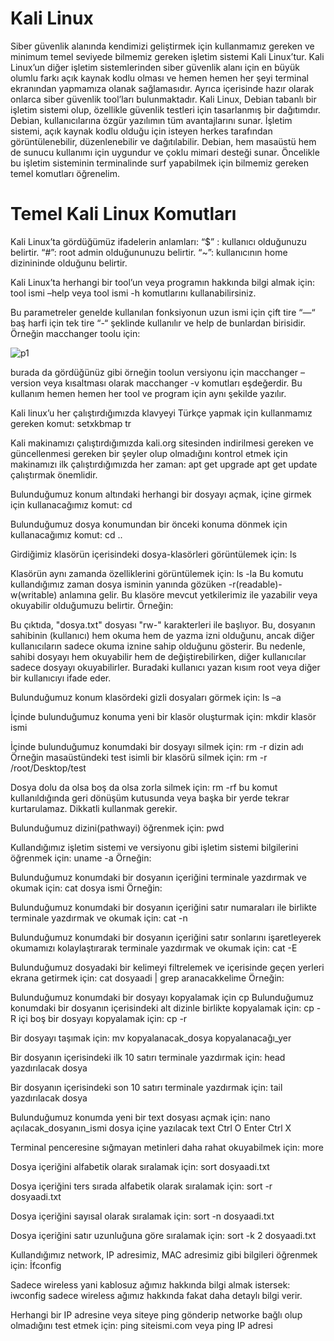 # Kali Linux
Siber güvenlik alanında kendimizi geliştirmek için kullanmamız gereken ve minimum temel seviyede bilmemiz gereken işletim sistemi Kali Linux’tur. Kali Linux’un diğer işletim sistemlerinden siber güvenlik alanı için en büyük olumlu farkı açık kaynak kodlu olması ve hemen hemen her şeyi terminal ekranından yapmamıza olanak sağlamasıdır. Ayrıca içerisinde hazır olarak onlarca siber güvenlik tool’ları bulunmaktadır. 
Kali Linux, Debian tabanlı bir işletim sistemi olup, özellikle güvenlik testleri için tasarlanmış bir dağıtımdır.
Debian, kullanıcılarına özgür yazılımın tüm avantajlarını sunar. İşletim sistemi, açık kaynak kodlu olduğu için isteyen herkes tarafından görüntülenebilir, düzenlenebilir ve dağıtılabilir. Debian, hem masaüstü hem de sunucu kullanımı için uygundur ve çoklu mimari desteği sunar.
Öncelikle bu işletim sisteminin terminalinde surf yapabilmek için bilmemiz gereken temel komutları öğrenelim.


# Temel Kali Linux Komutları
Kali Linux’ta gördüğümüz ifadelerin anlamları:
“$” : kullanıcı olduğunuzu belirtir.
“#”: root admin olduğununuzu belirtir.
 “~”: kullanıcının home dizinininde olduğunu belirtir.

Kali Linux’ta herhangi bir tool’un veya programın hakkında bilgi almak için:
tool ismi –help
veya 
tool ismi -h 
komutlarını kullanabilirsiniz. 


Bu parametreler genelde kullanılan fonksiyonun uzun ismi için çift tire “—“ baş harfi için tek tire “-“ şeklinde kullanılır ve help de bunlardan birisidir. Örneğin macchanger toolu için:
 
![p1](https://raw.githubusercontent.com/barbaroskp/Kali_Linux_Command/main/images/p2.jpeg)
 
burada da gördüğünüz gibi örneğin toolun versiyonu için macchanger –version veya kısaltması olarak macchanger -v komutları eşdeğerdir. 
Bu kullanım hemen hemen her tool ve program için aynı şekilde yazılır. 

Kali linux’u her çalıştırdığımızda klavyeyi Türkçe yapmak için kullanmamız gereken komut:
setxkbmap tr 

Kali makinamızı çalıştırdığımızda kali.org sitesinden indirilmesi gereken ve güncellenmesi gereken bir şeyler olup olmadığını kontrol etmek için makinamızı ilk çalıştırdığımızda her zaman:
apt get upgrade
apt get update
çalıştırmak önemlidir. 

Bulunduğumuz konum altındaki herhangi bir dosyayı açmak, içine girmek için kullanacağımız komut:
cd

Bulunduğumuz dosya konumundan bir önceki konuma dönmek için kullanacağımız komut:
cd ..


Girdiğimiz klasörün içerisindeki dosya-klasörleri görüntülemek için:
ls

Klasörün aynı zamanda özelliklerini görüntülemek için:
ls -la
Bu komutu kullandığımız zaman dosya isminin yanında gözüken -r(readable)-w(writable) anlamına gelir. Bu klasöre mevcut yetkilerimiz ile yazabilir veya okuyabilir olduğumuzu belirtir. 
Örneğin:
 
Bu çıktıda, "dosya.txt" dosyası "rw-" karakterleri ile başlıyor. Bu, dosyanın sahibinin (kullanıcı) hem okuma hem de yazma izni olduğunu, ancak diğer kullanıcıların sadece okuma iznine sahip olduğunu gösterir. Bu nedenle, sahibi dosyayı hem okuyabilir hem de değiştirebilirken, diğer kullanıcılar sadece dosyayı okuyabilirler. Buradaki kullanıcı yazan kısım root veya diğer bir kullanıcıyı ifade eder. 

Bulunduğumuz konum klasördeki gizli dosyaları görmek için:
ls –a 

İçinde bulunduğumuz konuma yeni bir klasör oluşturmak için:
mkdir  klasör ismi

İçinde bulunduğumuz konumdaki bir dosyayı silmek için:
rm -r dizin adı 
Örneğin masaüstündeki test isimli bir klasörü silmek için:
rm -r /root/Desktop/test


Dosya dolu da olsa boş da olsa zorla silmek için:
rm -rf
bu komut kullanıldığında geri dönüşüm kutusunda veya başka bir yerde tekrar kurtarulamaz. Dikkatli kullanmak gerekir. 


Bulunduğumuz dizini(pathwayi) öğrenmek için:
pwd
 


Kullandığımız işletim sistemi ve versiyonu gibi işletim sistemi bilgilerini öğrenmek için:
uname -a
Örneğin:
 

Bulunduğumuz konumdaki bir dosyanın içeriğini terminale yazdırmak ve okumak için:
cat dosya ismi
Örneğin:
 

Bulunduğumuz konumdaki bir dosyanın içeriğini satır numaraları ile birlikte terminale yazdırmak ve okumak için:
cat -n
 
Bulunduğumuz konumdaki bir dosyanın içeriğini satır sonlarını işaretleyerek okumamızı kolaylaştırarak terminale yazdırmak ve okumak için:
cat -E

Bulunduğumuz dosyadaki bir kelimeyi filtrelemek ve içerisinde geçen yerleri ekrana getirmek için:
 cat dosyaadi | grep aranacakkelime
Örneğin:
 

Bulunduğumuz konumdaki bir dosyayı kopyalamak için
cp
Bulunduğumuz konumdaki bir dosyanın içerisindeki alt dizinle birlikte kopyalamak için:
cp -R
içi boş bir dosyayı kopyalamak için:
cp -r

Bir dosyayı taşımak için:
mv kopyalanacak_dosya  kopyalanacağı_yer


Bir dosyanın içerisindeki ilk 10 satırı terminale yazdırmak için:
head yazdırılacak dosya

Bir dosyanın içerisindeki son 10 satırı terminale yazdırmak için:
tail yazdırılacak dosya





Bulunduğumuz konumda yeni bir text dosyası açmak için:
nano açılacak_dosyanın_ismi
dosya içine yazılacak text
Ctrl O
Enter
Ctrl X

Terminal penceresine sığmayan metinleri daha rahat okuyabilmek için:
more

Dosya içeriğini alfabetik olarak sıralamak için:
sort dosyaadi.txt

Dosya içeriğini ters sırada alfabetik olarak sıralamak için:
sort -r dosyaadi.txt

Dosya içeriğini sayısal olarak sıralamak için:
sort -n dosyaadi.txt

Dosya içeriğini satır uzunluğuna göre sıralamak için:
sort -k 2 dosyaadi.txt

Kullandığımız network, IP adresimiz, MAC adresimiz gibi bilgileri öğrenmek için:
İfconfig

Sadece wireless yani kablosuz ağımız hakkında bilgi almak istersek:
iwconfig
sadece wireless ağımız hakkında fakat daha detaylı bilgi verir. 

Herhangi bir IP adresine veya siteye ping gönderip networke bağlı olup olmadığını test etmek için:
ping siteismi.com
veya
ping IP adresi
